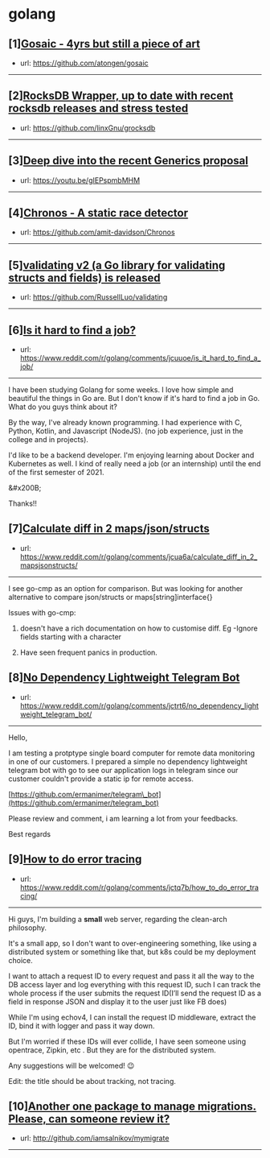 # golang
## [1][Gosaic - 4yrs but still a piece of art](https://www.reddit.com/r/golang/comments/jcrmou/gosaic_4yrs_but_still_a_piece_of_art/)
- url: https://github.com/atongen/gosaic
---

## [2][RocksDB Wrapper, up to date with recent rocksdb releases and stress tested](https://www.reddit.com/r/golang/comments/jctgxd/rocksdb_wrapper_up_to_date_with_recent_rocksdb/)
- url: https://github.com/linxGnu/grocksdb
---

## [3][Deep dive into the recent Generics proposal](https://www.reddit.com/r/golang/comments/jcc9xp/deep_dive_into_the_recent_generics_proposal/)
- url: https://youtu.be/gIEPspmbMHM
---

## [4][Chronos - A static race detector](https://www.reddit.com/r/golang/comments/jcuyau/chronos_a_static_race_detector/)
- url: https://github.com/amit-davidson/Chronos
---

## [5][validating v2 (a Go library for validating structs and fields) is released](https://www.reddit.com/r/golang/comments/jcv6gt/validating_v2_a_go_library_for_validating_structs/)
- url: https://github.com/RussellLuo/validating
---

## [6][Is it hard to find a job?](https://www.reddit.com/r/golang/comments/jcuuoe/is_it_hard_to_find_a_job/)
- url: https://www.reddit.com/r/golang/comments/jcuuoe/is_it_hard_to_find_a_job/
---
I have been studying Golang for some weeks. I love how simple and beautiful the things in Go are. But I don't know if it's hard to find a job in Go. What do you guys think about it?  

By the way, I've already known programming. I had experience with C, Python, Kotlin, and Javascript (NodeJS). (no job experience, just in the college and in projects).

I'd like to be a backend developer. I'm enjoying learning about Docker and Kubernetes as well. I kind of really need a job (or an internship) until the end of the first semester of 2021.

&amp;#x200B;

Thanks!!
## [7][Calculate diff in 2 maps/json/structs](https://www.reddit.com/r/golang/comments/jcua6a/calculate_diff_in_2_mapsjsonstructs/)
- url: https://www.reddit.com/r/golang/comments/jcua6a/calculate_diff_in_2_mapsjsonstructs/
---
I see go-cmp as an option for comparison. But was looking for another alternative to compare json/structs or maps[string]interface{}

Issues with go-cmp:
1) doesn't have a rich documentation on how to customise diff. Eg -Ignore fields starting with a character

2) Have seen frequent panics in production.
## [8][No Dependency Lightweight Telegram Bot](https://www.reddit.com/r/golang/comments/jctrt6/no_dependency_lightweight_telegram_bot/)
- url: https://www.reddit.com/r/golang/comments/jctrt6/no_dependency_lightweight_telegram_bot/
---
Hello,

I am testing a protptype single board computer for remote data monitoring in one of our customers. I prepared a simple no dependency lightweight telegram bot with go to see our application logs in telegram since our customer couldn't provide a static ip for remote access.

[https://github.com/ermanimer/telegram\_bot](https://github.com/ermanimer/telegram_bot)

Please review and comment, i am learning a lot from your feedbacks.

Best regards
## [9][How to do error tracing](https://www.reddit.com/r/golang/comments/jctq7b/how_to_do_error_tracing/)
- url: https://www.reddit.com/r/golang/comments/jctq7b/how_to_do_error_tracing/
---
Hi guys, I'm building a **small** web server, regarding the clean-arch philosophy.

It's a small app, so I don't want to over-engineering something, like using a distributed system or something like that, but k8s could be my deployment choice. 

I want to attach a request ID to every request and pass it all the way to the DB access layer and log everything with this request ID, such I can track the whole process if the user submits the request ID(I’ll send the request ID as a field in response JSON and display it to the user just like FB does)

While I'm using echov4, I can install the request ID middleware, extract the ID, bind it with logger and pass it way down.

But I'm worried if these IDs will ever collide, I have seen someone using opentrace, Zipkin, etc
. But they are for the distributed system.

Any suggestions will be welcomed! 😉

Edit: the title should be about tracking, not tracing.
## [10][Another one package to manage migrations. Please, can someone review it?](https://www.reddit.com/r/golang/comments/jcthjk/another_one_package_to_manage_migrations_please/)
- url: http://github.com/iamsalnikov/mymigrate
---

